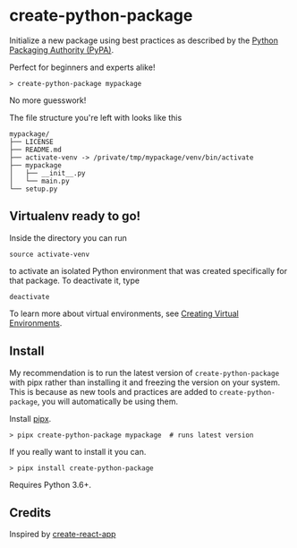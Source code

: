 # create-python-package
Initialize a new package using best practices as described by the [Python Packaging Authority (PyPA)](https://packaging.python.org/tutorials/packaging-projects/).

Perfect for beginners and experts alike!

```
> create-python-package mypackage
```

No more guesswork!

The file structure you're left with looks like this
```
mypackage/
├── LICENSE
├── README.md
├── activate-venv -> /private/tmp/mypackage/venv/bin/activate
├── mypackage
│   ├── __init__.py
│   └── main.py
└── setup.py
```

## Virtualenv ready to go!
Inside the directory you can run
```
source activate-venv
```
to activate an isolated Python environment that was created specifically for that package. To deactivate it, type
```
deactivate
```

To learn more about virtual environments, see [Creating Virtual Environments](https://packaging.python.org/tutorials/installing-packages/#creating-virtual-environments).

## Install
My recommendation is to run the latest version of `create-python-package` with pipx rather than installing it and freezing the version on your system. This is because as new tools and practices are added to `create-python-package`, you will automatically be using them.

Install [pipx](https://github.com/cs01/pipx).

```
> pipx create-python-package mypackage  # runs latest version
```

If you really want to install it you can.
```
> pipx install create-python-package
```

Requires Python 3.6+.

## Credits
Inspired by [create-react-app](https://github.com/facebook/create-react-app)
